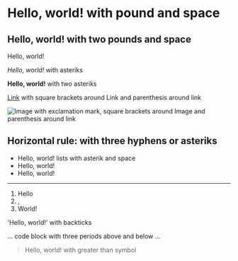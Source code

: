 # Hello, world! with pound and space
## Hello, world! with two pounds and space
Hello, world!

*Hello, world!* with asteriks

**Hello, world!** with two asteriks

[Link](https://i.pinimg.com/736x/33/32/6d/33326dcddbf15c56d631e374b62338dc.jpg) with square brackets around Link and parenthesis around link

![Image](https://play-lh.googleusercontent.com/XVHP0sBKrRJYZq_dB1RalwSmx5TcYYRRfYMFO18jgNAnxHAIA1osxM55XHYTb3LpkV8) with exclamation mark, square brackets around Image and parenthesis around link

Horizontal rule: with three hyphens or asteriks
---
* Hello, world! lists with asterik and space
* Hello, world!
* Hello, world!
---
1. Hello 
2. , 
3. World!


'Hello, world!' with backticks


...
code block with three periods above and below
...


> Hello, world! with greater than symbol
